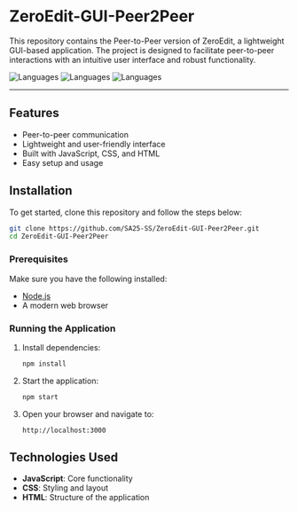 # ZeroEdit-GUI-Peer2Peer

This repository contains the Peer-to-Peer version of ZeroEdit, a lightweight GUI-based application. The project is designed to facilitate peer-to-peer interactions with an intuitive user interface and robust functionality.

![Languages](https://img.shields.io/badge/JavaScript-93.2%25-yellow.svg)
![Languages](https://img.shields.io/badge/CSS-5.8%25-blue.svg)
![Languages](https://img.shields.io/badge/HTML-1%25-orange.svg)

---

## Features

- Peer-to-peer communication
- Lightweight and user-friendly interface
- Built with JavaScript, CSS, and HTML
- Easy setup and usage

## Installation

To get started, clone this repository and follow the steps below:

```bash
git clone https://github.com/SA25-SS/ZeroEdit-GUI-Peer2Peer.git
cd ZeroEdit-GUI-Peer2Peer
```

### Prerequisites

Make sure you have the following installed:

- [Node.js](https://nodejs.org/)
- A modern web browser

### Running the Application

1. Install dependencies:

   ```bash
   npm install
   ```

2. Start the application:

   ```bash
   npm start
   ```

3. Open your browser and navigate to:

   ```
   http://localhost:3000
   ```

## Technologies Used

- **JavaScript**: Core functionality
- **CSS**: Styling and layout
- **HTML**: Structure of the application

